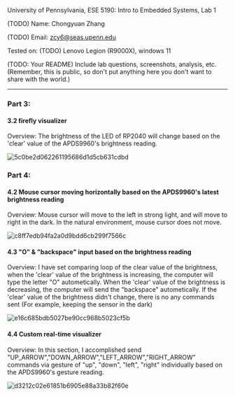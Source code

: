 University of Pennsylvania, ESE 5190: Intro to Embedded Systems, Lab 1

(TODO) Name: Chongyuan Zhang

(TODO) Email: zcy6@seas.upenn.edu

Tested on: (TODO) Lenovo Legion (R9000X), windows 11

(TODO: Your README)
Include lab questions, screenshots, analysis, etc. (Remember, this is public, so don't put anything here you don't want to share with the world.)

---

### Part 3:
#### 3.2 firefly visualizer
Overview:
The brightness of the LED of RP2040 will change based on the 'clear' value of the APDS9960's brightness reading.

![5c0be2d062261195686d1d5cb631cdbd](https://user-images.githubusercontent.com/114255407/192070779-91574322-6bba-472a-aecc-d55b71ee5a24.gif)



### Part 4:
#### 4.2 Mouse cursor moving horizontally based on the APDS9960's latest brightness reading
Overview:
Mouse cursor will move to the left in strong light, and will move to right in the dark. In the natural environment, mouse cursor does not move.

![c8ff7edb94fa2a0d9bdd6cb299f7566c](https://user-images.githubusercontent.com/114255407/192070838-a9bff96e-85b6-429e-9dee-ea1918d3adf6.gif)


#### 4.3 "O" & "backspace" input based on the brightness reading
Overview:
I have set comparing loop of the clear value of the brightness, when the 'clear' value of the brightness is increasing, the computer will type the letter "O" autometically. When the 'clear' value of the brightness is decreasing, the computer will send the "backspace" autometically. If the 'clear' value of the brightness didn't change, there is no any commands sent (For example, keeping the sensor in the dark)

![e16c685bdb5027be90cc968b5023cf5b](https://user-images.githubusercontent.com/114255407/192070488-df6b0901-943a-4860-aa60-73cccc497fe1.gif)

#### 4.4 Custom real-time visualizer
Overview:
In this section, I accomplished send "UP_ARROW","DOWN_ARROW","LEFT_ARROW","RIGHT_ARROW" commands via gesture of "up", "down", "left", "right" individually based on the APDS9960's gesture reading.

![d3212c02e61851b6905e88a33b82f60e](https://user-images.githubusercontent.com/114255407/192070502-0d83f93f-fecb-4706-bdd6-1acc7ec7641b.gif)



